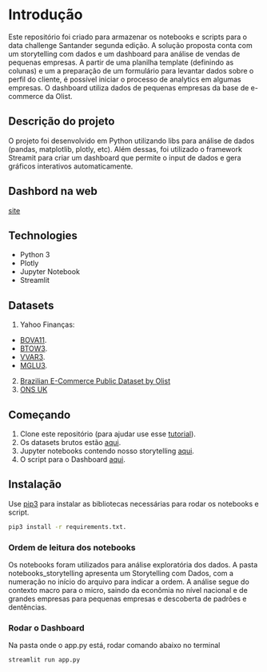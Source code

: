 # Introdução

Este repositório foi criado para armazenar os notebooks e scripts para o data challenge Santander segunda edição. A solução proposta conta com um storytelling com dados e um dashboard para análise de vendas de pequenas empresas. A partir de uma planilha template (definindo as colunas) e um a preparação de um formulário para levantar dados sobre o perfil do cliente, é possível iniciar o processo de analytics em algumas empresas. O dashboard utiliza dados de pequenas empresas da base de e-commerce da Olist.

## Descrição do projeto

O projeto foi desenvolvido em Python utilizando libs para análise de dados (pandas, matplotlib, plotly, etc). Além dessas, foi utilizado o framework Streamit para criar um dashboard  que permite o input de dados e gera gráficos interativos automaticamente.

## Dashbord na web

[site](https://business-data-analysis.herokuapp.com/)

## Technologies
* Python 3
* Plotly
* Jupyter Notebook
* Streamlit

## Datasets
1. Yahoo Finanças:
  * [BOVA11](https://br.financas.yahoo.com/quote/BOVA11.SA/history?p=BOVA11.SA). 
  * [BTOW3](https://br.financas.yahoo.com/quote/BTOW3.SA/history?p=BTOW3.SA&.tsrc=fin-srch).
  * [VVAR3](https://br.financas.yahoo.com/quote/VVAR3.SA/history?p=VVAR3.SA&.tsrc=fin-srch).
  * [MGLU3](https://br.financas.yahoo.com/quote/MGLU3.SA/history?p=MGLU3.SA&.tsrc=fin-srch).
2. [Brazilian E-Commerce Public Dataset by Olist](https://www.kaggle.com/olistbr/brazilian-ecommerce)
3. [ONS UK](https://www.ons.gov.uk/businessindustryandtrade/retailindustry/timeseries/j4mc/drsi)

## Começando

1. Clone este repositório (para ajudar use esse [tutorial](https://help.github.com/articles/cloning-a-repository/)).
2. Os datasets brutos estão [aqui](https://github.com/miltongneto/Santander-Data-Challenge/tree/master/data). 
3. Jupyter notebooks contendo nosso storytelling [aqui](https://github.com/miltongneto/Santander-Data-Challenge/tree/master/notebooks).
4. O script para o Dashboard [aqui](https://github.com/miltongneto/Santander-Data-Challenge/tree/master/src).

## Instalação

Use [pip3](https://pip.pypa.io/en/stable/) para instalar as bibliotecas necessárias para rodar os notebooks e script.

```bash
pip3 install -r requirements.txt.
```
### Ordem de leitura dos notebooks
Os notebooks foram utilizados para análise exploratória dos dados. A pasta notebooks_storytelling apresenta um Storytelling com Dados, com a numeração no início do arquivo para indicar a ordem. A análise segue do contexto macro para o micro, saindo da econômia no nível nacional e de grandes empresas para pequenas empresas e descoberta de padrões e dentências.

### Rodar o Dashboard

Na pasta onde o app.py está, rodar comando abaixo no terminal

```bash
streamlit run app.py
```




